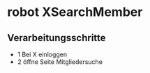 # robot XSearchMember
## Verarbeitungsschritte
 -   1 Bei X einloggen
 -   2 öffne Seite Mitgliedersuche
